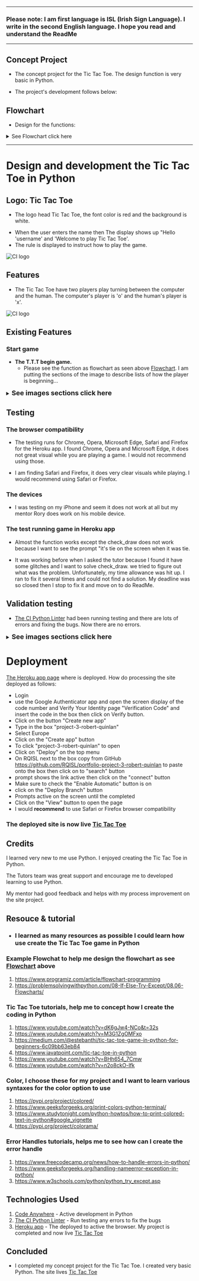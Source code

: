 
-------------------------------------------------------------------------------------------------------

### Please note: I am first language is ISL (Irish Sign Language). I write in the second English language. I hope you read and understand the ReadMe

-------------------------------------------------------------------------------------------------------

## Concept Project

* The concept project for the Tic Tac Toe. The design function is very basic in Python.

* The project's development follows below:

## Flowchart

* Design for the functions:

<details>
<summary>See Flowchart click here</summary>
<img src="assets/images/Flowchart_Tic_Tac_Toe_part_1.jpg" alt=" design the flowchart for Tic Tac Toe">
<br>
<img src="assets/images/Flowchart_Tic_Tac_Toe_part_2.jpg" alt=" design the flowchart for Tic Tac Toe">
</details>

-------------------------------------------------------------------------------------------------------

# Design and development the Tic Tac Toe in Python

## Logo: Tic Tac Toe

- The logo head Tic Tac Toe, the font color is red and the background is white.
* When the user enters the name then The display shows up "Hello 'username' and 'Welcome to play Tic Tac Toe'.
* The rule is displayed to instruct how to play the game.

![CI logo](assets/images/Logo_welcome_rule.png)

Features
-------------

* The Tic Tac Toe have two players play turning between the computer and the human. The computer's player is 'o' and the human's player is 'x'.

![CI logo](assets/images/Project_3_mockup_responsive_screen.png)

Existing Features
-----------------------

### Start game

* <strong>The T.T.T begin game.</strong>
  * Please see the function as flowchart as seen above [Flowchart](#flowchart). I am putting the sections of the image to describe lists of how the player is beginning...

<details>
<summary><strong style="font-size:18px">See images sections click here</strong></summary>

## Ask the user to enter the name

<br>
  <img src="assets/images/Ask_user_name.png" alt="Screenshot show to ask the user enter the name before starting Tic Tac Toe game">
<br>

## Start game

<br>
  <img src="assets/images/Start_game.png" alt="Screenshot show begins the Tic Tac Toe game">
<br>

## Ask the user to press the number between 1 and 9

<br>

  <img src="assets/images/Press_number.png" alt="Screenshot show to ask the user entry pick the numbers">
<br>

## The human player's winner by 'x'

<br>

  <img src="assets/images/Ask_play_again.png" alt="Screenshot show who is winner by 'x'">
<br>

## The computer player's winner by 'o'

<br>

  <img src="assets/images/Computer_winner.png" alt="Screenshot show who is winner by 'o'">
<br>

## The tie

<br>

  <img src="assets/images/Problem_tie.png" alt="Screenshot show the tie!">
<br>

## Ask the user to play again either typing 'yes' or 'no'

<br>

  <img src="assets/images/Ask_play_again.png" alt="Screenshot show to ask the user entry yes or no">
<br>

## The human player types "yes" then the computer's player will start at the first and then turn the human player to continue

<br>

  <img src="assets/images/Turn_Computer_player.png" alt="Screenshot show to ask user type 'yes' or 'no'">
<br>

## Error handlers

* Over 9 numbers show up as an error

  <img src="assets/images/Error_over_9.png" alt="Screenshot show, the error handle to ask user to use number between 1 and 9">

* letter error, to ask the user to enter the number between 1 and 9

  <img src="assets/images/Error_letter.png" alt="Screenshot show, the error handle to ask user to use number between 1 and 9">

* Error shows up the player takes either 'x' or 'o'

  <img src="assets/images/Player_taken.png" alt="Screenshot show, the error handler to ask the user that the player have taken">

* Error shows up, ask the user to type 'yes' or 'no'

  <img src="assets/images/Error_yes_or_no.png" alt="Screenshot show, the error handler to ask a user to type 'yes' or 'no'">

## Ask the user, the human player type 'no' and the display show up to say "Goodbye! Come back to play again :)"

<br>

  <img src="assets/images/End_game.png" alt="Screenshot show, the user type 'no' to say 'Goodbye!, Come back to play again'">
<br>

</details>

## Testing

### The browser compatibility

* The testing runs for Chrome, Opera, Microsoft Edge, Safari and Firefox for the Heroku app. I found Chrome, Opera and Microsoft Edge, it does not great visual while you are playing a game. I would not recommend using those.

* I am finding Safari and Firefox, it does very clear visuals while playing. I would recommend using Safari or Firefox.

### The devices

* I was testing on my iPhone and seem it does not work at all but my mentor Rory does work on his mobile device.

### The test running game in Heroku app

* Almost the function works except the check_draw does not work because I want to see the prompt "it's tie on the screen when it was tie.

* It was working before when I asked the tutor because I found it have some glitches and I want to solve check_draw. we tried to figure out what was the problem. Unfortunately, my time allowance was hit up. I ran to fix it several times and could not find a solution. My deadline was so closed then I stop to fix it and move on to do ReadMe.

## Validation testing

* [The CI Python Linter](https://pep8ci.herokuapp.com/#) had been running testing and there are lots of errors and fixing the bugs. Now there are no errors.

<details>
<summary><strong style="font-size:18px">See images sections click here</strong></summary>

## lot of the errors

<br>
  <img src="assets/images/Show_Errors_CI_Python_liner.png" alt="Screenshot show the website called 'CI Python linter, display a lot of errors">
<br>

## Last Error

<br>
  <img src="assets/images/Last_Error_CI_Python_liner.png" alt="Screenshot show the website called 'CI Python linter, less the errors">
<br>

## No Error

<br>

  <img src="assets/images/No_Error_CI_liner.png" alt="Screenshot show the website called 'CI Python linter, all clear the errors">
<br>

</details>

# Deployment

[The Heroku app page](https://www.heroku.com/) where is deployed. How do processing the site deployed as follows:

* Login
* use the Google Authenticator app and open the screen display of the code number
and Verify Your Identity page "Verification Code" and insert the code in the box
then click on Verify button.
* Click on the button "Create new app"
* Type in the box "project-3-robert-quinlan"
* Select Europe
* Click on the "Create app" button
* To click "project-3-robert-quinlan" to open
* Click on "Deploy" on the top menu
* On RQISL next to the box copy from GitHub <https://github.com/RQISL/portfolio-project-3-robert-quinlan> to paste onto the box then click on to "search" button
* prompt shows the link active then click on the "connect" button
* Make sure to check the "Enable Automatic" button is on
* click on the "Deploy Branch" button
* Prompts active on the screen until the completed
* Click on the "View" button to open the page
* I would <strong>recommend</strong> to use Safari or Firefox browser compatibility

### The deployed site is now live [Tic Tac Toe](https://project-3-robert-quinlan.herokuapp.com/)

## Credits

I learned very new to me use Python. I enjoyed creating the Tic Tac Toe in Python.

The Tutors team was great support and encourage me to developed learning to use Python.

My mentor had good feedback and helps with my process improvement on the site project.

## Resouce & tutorial

* ### I learned as many resources as possible I could learn how use create the Tic Tac Toe game in Python

### Example Flowchat to help me design the flowchart as see [Flowchart](#flowchart) above

1) <https://www.programiz.com/article/flowchart-programming>
2) <https://problemsolvingwithpython.com/08-If-Else-Try-Except/08.06-Flowcharts/>

### Tic Tac Toe tutorials, help me to concept how I create the coding in Python

1) <https://www.youtube.com/watch?v=dK6gJw4-NCo&t=32s>
2) <https://www.youtube.com/watch?v=M3G1ZgOMFxo>
3) <https://medium.com/@estebanthi/tic-tac-toe-game-in-python-for-beginners-6c09bb63eb84>
4) <https://www.javatpoint.com/tic-tac-toe-in-python>
5) <https://www.youtube.com/watch?v=BHh654_7Cmw>
6) <https://www.youtube.com/watch?v=n2o8ckO-lfk>

### Color, I choose these for my project and I want to learn various syntaxes for the color option to use

1) <https://pypi.org/project/colored/>
2) <https://www.geeksforgeeks.org/print-colors-python-terminal/>
3) <https://www.studytonight.com/python-howtos/how-to-print-colored-text-in-python#google_vignette>
4) <https://pypi.org/project/colorama/>

### Error Handles tutorials, helps me to see how can I create the error handle

1) <https://www.freecodecamp.org/news/how-to-handle-errors-in-python/>
2) <https://www.geeksforgeeks.org/handling-nameerror-exception-in-python/>
3) <https://www.w3schools.com/python/python_try_except.asp>  

## Technologies Used

1) [Code Anywhere](https://app.codeanywhere.com/) - Active development in Python
2) [The CI Python Linter](https://pep8ci.herokuapp.com/#) - Run testing any errors to fix the bugs
3) [Heroku app](https://www.heroku.com/) - The deployed to active the browser. My project is completed and now live [Tic Tac Toe](https://project-3-robert-quinlan.herokuapp.com/)

## Concluded

* I completed my concept project for the Tic Tac Toe. I created very basic Python. The site lives [Tic Tac Toe](https://project-3-robert-quinlan.herokuapp.com/)
